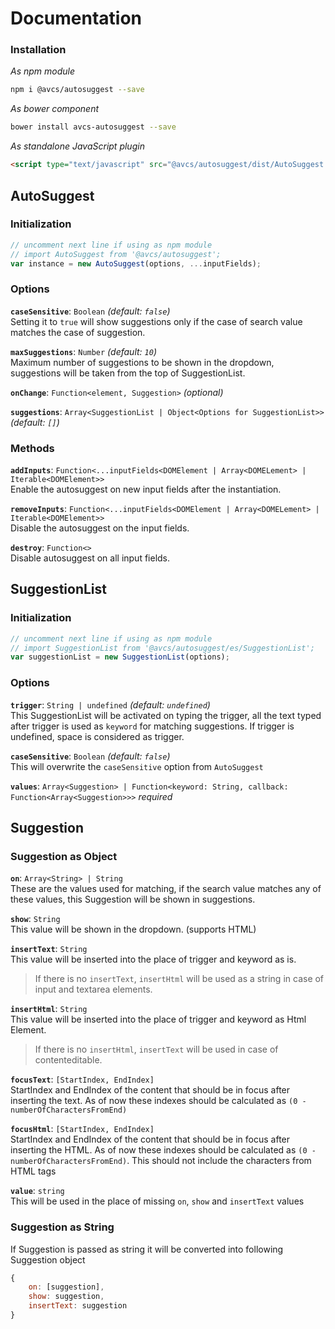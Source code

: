 # Documentation
### Installation
*As npm module*
```bash
npm i @avcs/autosuggest --save
```

*As bower component*
```bash
bower install avcs-autosuggest --save
```

*As standalone JavaScript plugin*
```html
<script type="text/javascript" src="@avcs/autosuggest/dist/AutoSuggest.js"></script>
```

## AutoSuggest
### Initialization
```javascript
// uncomment next line if using as npm module
// import AutoSuggest from '@avcs/autosuggest';
var instance = new AutoSuggest(options, ...inputFields);
```

### Options
**`caseSensitive`**: `Boolean` *(default: `false`)*  
Setting it to `true` will show suggestions only if the case of search value matches the case of suggestion.

**`maxSuggestions`**: `Number` *(default: `10`)*  
Maximum number of suggestions to be shown in the dropdown, suggestions will be taken from the top of SuggestionList.

**`onChange`**: `Function<element, Suggestion>` *(optional)*

**`suggestions`**: `Array<SuggestionList | Object<Options for SuggestionList>>` *(default: `[]`)*

### Methods
**`addInputs`**: `Function<...inputFields<DOMElement | Array<DOMELement> | Iterable<DOMElement>>`  
Enable the autosuggest on new input fields after the instantiation.

**`removeInputs`**: `Function<...inputFields<DOMElement | Array<DOMELement> | Iterable<DOMElement>>`  
Disable the autosuggest on the input fields.

**`destroy`**: `Function<>`  
Disable autosuggest on all input fields.

## SuggestionList
### Initialization
```javascript
// uncomment next line if using as npm module
// import SuggestionList from '@avcs/autosuggest/es/SuggestionList';
var suggestionList = new SuggestionList(options);
```

### Options
**`trigger`**: `String | undefined` *(default: `undefined`)*  
This SuggestionList will be activated on typing the trigger, all the text typed after trigger is used as `keyword` for matching suggestions. If trigger is undefined, space is considered as trigger.

**`caseSensitive`**: `Boolean` *(default: `false`)*  
This will overwrite the `caseSensitive` option from `AutoSuggest`

**`values`**: `Array<Suggestion> | Function<keyword: String, callback: Function<Array<Suggestion>>>` *required*

## Suggestion 
### Suggestion as Object
**`on`**: `Array<String> | String`  
These are the values used for matching, if the search value matches any of these values, this Suggestion will be shown in suggestions.

**`show`**: `String`  
This value will be shown in the dropdown. (supports HTML)

**`insertText`**: `String`  
This value will be inserted into the place of trigger and keyword as is.
> If there is no `insertText`, `insertHtml` will be used as a string in case of input and textarea elements.

**`insertHtml`**: `String`  
This value will be inserted into the place of trigger and keyword as Html Element.
> If there is no `insertHtml`, `insertText` will be used in case of contenteditable.

**`focusText`**: `[StartIndex, EndIndex]`  
StartIndex and EndIndex of the content that should be in focus after inserting the text. As of now these indexes should be calculated as `(0 - numberOfCharactersFromEnd)`

**`focusHtml`**: `[StartIndex, EndIndex]`  
StartIndex and EndIndex of the content that should be in focus after inserting the HTML. As of now these indexes should be calculated as `(0 - numberOfCharactersFromEnd)`. This should not include the characters from HTML tags

**`value`**: `string`  
This will be used in the place of missing `on`, `show` and `insertText` values

### Suggestion as String
If Suggestion is passed as string it will be converted into following Suggestion object
```javascript
{
    on: [suggestion],
    show: suggestion,
    insertText: suggestion
}
```
